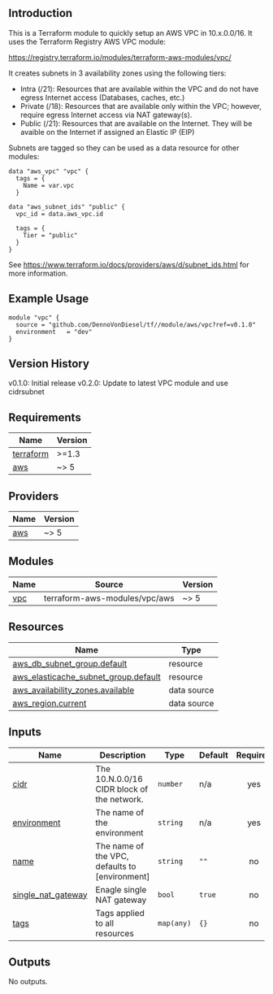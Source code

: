 ## Introduction

This is a Terraform module to quickly setup an AWS VPC in 10.x.0.0/16. It uses the Terraform Registry AWS VPC module:

https://registry.terraform.io/modules/terraform-aws-modules/vpc/

It creates subnets in 3 availability zones using the following tiers:

- Intra (/21): Resources that are available within the VPC and do not have egress Internet access (Databases, caches, etc.)
- Private (/18): Resources that are available only within the VPC; however, require egress Internet access via NAT gateway(s).
- Public (/21): Resources that are available on the Internet. They will be avaible on the Internet if assigned an Elastic IP (EIP)

Subnets are tagged so they can be used as a data resource for other modules:

```
data "aws_vpc" "vpc" {
  tags = {
    Name = var.vpc
  }

data "aws_subnet_ids" "public" {
  vpc_id = data.aws_vpc.id

  tags = {
    Tier = "public"
  }
}
```

See https://www.terraform.io/docs/providers/aws/d/subnet_ids.html for more information.

## Example Usage

```
module "vpc" {
  source = "github.com/DennoVonDiesel/tf//module/aws/vpc?ref=v0.1.0"
  environment   = "dev"
}
```

## Version History

v0.1.0: Initial release
v0.2.0: Update to latest VPC module and use cidrsubnet

## Requirements

| Name | Version |
|------|---------|
| <a name="requirement_terraform"></a> [terraform](#requirement\_terraform) | >=1.3 |
| <a name="requirement_aws"></a> [aws](#requirement\_aws) | ~> 5 |

## Providers

| Name | Version |
|------|---------|
| <a name="provider_aws"></a> [aws](#provider\_aws) | ~> 5 |

## Modules

| Name | Source | Version |
|------|--------|---------|
| <a name="module_vpc"></a> [vpc](#module\_vpc) | terraform-aws-modules/vpc/aws | ~> 5 |

## Resources

| Name | Type |
|------|------|
| [aws_db_subnet_group.default](https://registry.terraform.io/providers/hashicorp/aws/latest/docs/resources/db_subnet_group) | resource |
| [aws_elasticache_subnet_group.default](https://registry.terraform.io/providers/hashicorp/aws/latest/docs/resources/elasticache_subnet_group) | resource |
| [aws_availability_zones.available](https://registry.terraform.io/providers/hashicorp/aws/latest/docs/data-sources/availability_zones) | data source |
| [aws_region.current](https://registry.terraform.io/providers/hashicorp/aws/latest/docs/data-sources/region) | data source |

## Inputs

| Name | Description | Type | Default | Required |
|------|-------------|------|---------|:--------:|
| <a name="input_cidr"></a> [cidr](#input\_cidr) | The 10.N.0.0/16 CIDR block of the network. | `number` | n/a | yes |
| <a name="input_environment"></a> [environment](#input\_environment) | The name of the environment | `string` | n/a | yes |
| <a name="input_name"></a> [name](#input\_name) | The name of the VPC, defaults to [environment] | `string` | `""` | no |
| <a name="input_single_nat_gateway"></a> [single\_nat\_gateway](#input\_single\_nat\_gateway) | Enagle single NAT gateway | `bool` | `true` | no |
| <a name="input_tags"></a> [tags](#input\_tags) | Tags applied to all resources | `map(any)` | `{}` | no |

## Outputs

No outputs.
